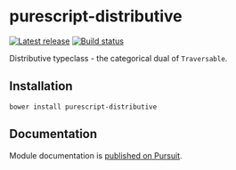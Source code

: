 # purescript-distributive

[![Latest release](http://img.shields.io/github/release/purescript/purescript-distributive.svg)](https://github.com/purescript/purescript-distributive/releases)
[![Build status](https://travis-ci.org/purescript/purescript-distributive.svg?branch=master)](https://travis-ci.org/purescript/purescript-distributive)

Distributive typeclass - the categorical dual of `Traversable`.

## Installation

```
bower install purescript-distributive
```

## Documentation

Module documentation is [published on Pursuit](http://pursuit.purescript.org/packages/purescript-distributive).
